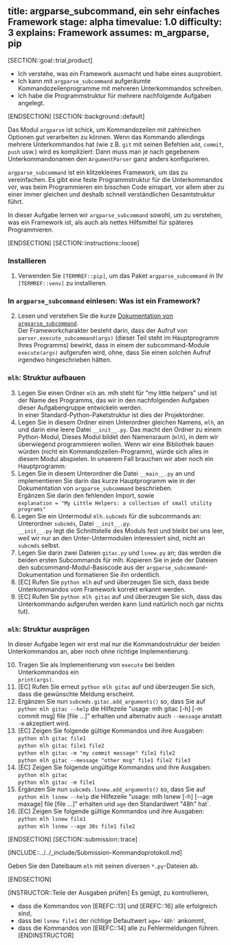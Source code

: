 title: argparse_subcommand, ein sehr einfaches Framework
stage: alpha
timevalue: 1.0
difficulty: 3
explains: Framework
assumes: m_argparse, pip
---
[SECTION::goal::trial,product]

- Ich verstehe, was ein Framework ausmacht und habe eines ausprobiert.
- Ich kann mit `argparse_subcommand` aufgeräumte Kommandozeilenprogramme mit mehreren Unterkommandos schreiben.
- Ich habe die Programmstruktur für mehrere nachfolgende Aufgaben angelegt.

[ENDSECTION]
[SECTION::background::default]

Das Modul `argparse` ist schick, um Kommandozeilen mit zahlreichen Optionen gut verarbeiten zu können.
Wenn das Kommando allerdings mehrere Unterkommandos hat 
(wie z.B. `git` mit seinen Befehlen `add`, `commit`, `push` usw.)
wird es kompliziert: Dann muss man je nach gegebenem Unterkommandonamen
den `ArgumentParser` ganz anders konfigurieren.

`argparse_subcommand` ist ein klitzekleines Framework, um das zu vereinfachen.
Es gibt eine feste Programmstruktur für die Unterkommandos vor, was beim Programmieren
ein bisschen Code einspart, vor allem aber zu einer immer gleichen und deshalb schnell verständlichen
Gesamtstruktur führt.

In dieser Aufgabe lernen wir `argparse_subcommand` sowohl, um zu verstehen, was ein Framework ist,
als auch als nettes Hilfsmittel für späteres Programmieren.

[ENDSECTION]
[SECTION::instructions::loose]

### Installieren

1. Verwenden Sie `[TERMREF::pip]`, um das Paket `argparse_subcommand`
   in Ihr `[TERMREF::venv]` zu installieren.


### In `argparse_subcommand` einlesen: Was ist ein Framework?

2. Lesen und verstehen Sie die kurze 
   [Dokumentation von `argparse_subcommand`](https://github.com/prechelt/argparse_subcommand).  
   Der Frameworkcharakter besteht darin, dass der Aufruf von `parser.execute_subcommand(args)`
   (dieser Teil steht im Hauptprogramm Ihres Programms)
   bewirkt, dass in einem der subcommand-Module `execute(args)` aufgerufen wird,
   ohne, dass Sie einen solchen Aufruf irgendwo hingeschrieben hätten.

### `mlh`: Struktur aufbauen

3. Legen Sie einen Ordner `mlh` an.
   mlh steht für "my little helpers" und ist der Name des Programms, 
   das wir in den nachfolgenden Aufgaben dieser Aufgabengruppe entwickeln werden.  
   In einer Standard-Python-Paketstruktur ist dies der Projektordner.
4. Legen Sie in diesem Ordner einen Unterordner gleichen Namens, `mlh`, an und 
   darin eine leere Datei `__init__.py`. Das macht den Ordner zu einem Python-Modul,
   Dieses Modul bildet den Namensraum (`mlh`), in dem wir überwiegend programmieren wollen.
   Wenn wir eine Bibliothek bauen würden (nicht ein Kommandozeilen-Programm), würde sich
   alles in diesem Modul abspielen.
   In unserem Fall brauchen wir aber noch ein Hauptprogramm:
5. Legen Sie in diesem Unterordner die Datei `__main__.py` an und implementieren Sie darin das
   kurze Hauptprogramm wie in der Dokumentation von `argparse_subcommand` beschrieben.  
   Ergänzen Sie darin den fehlenden Import, sowie  
   `explanation = "My Little Helpers: a collection of small utility programs"`
6. Legen Sie ein Untermodul `mlh.subcmds` für die subcommands an:
   Unterordner `subcmds`, Datei `__init__.py`.  
   `__init__.py` legt die Schnittstelle des Moduls fest und bleibt bei uns leer, 
   weil wir nur an den Unter-Untermodulen interessiert sind, nicht an `subcmds` selbst.
7. Legen Sie darin zwei Dateien `gitac.py` und `lsnew.py` an;
   das werden die beiden ersten Subcommands für mlh. 
   Kopieren Sie in jede der Dateien den subcommand-Modul-Basiscode
   aus der `argparse_subcommand`-Dokumentation und formatieren Sie ihn ordentlich.
8. [EC] Rufen Sie `python mlh` auf und überzeugen Sie sich, dass beide Unterkommandos
   vom Framework korrekt erkannt werden.
9. [EC] Rufen Sie `python mlh gitac` auf und überzeugen Sie sich,
   dass das Unterkommando aufgerufen werden kann (und natürlich noch gar nichts tut).

### `mlh`: Struktur ausprägen

In dieser Aufgabe legen wir erst mal nur die Kommandostruktur der beiden
Unterkommandos an, aber noch ohne richtige Implementierung.

10. Tragen Sie als Implementierung von `execute` bei beiden Unterkommandos ein  
    `print(args)`.
11. [EC] Rufen Sie erneut `python mlh gitac` auf und überzeugen Sie sich,
    dass die gewünschte Meldung erscheint.
12. Ergänzen Sie nun `subcmds.gitac.add_arguments()` so, dass Sie auf 
    `python mlh gitac --help` die Hilfezeile 
    "usage: mlh gitac [-h] [-m commit msg] file [file ...]" erhalten
    und alternativ auch `--message` anstatt `-m` akzeptiert wird.
13. [EC] Zeigen Sie folgende gültige Kommandos und ihre Ausgaben:  
    `python mlh gitac file1`  
    `python mlh gitac file1 file2`  
    `python mlh gitac -m "my commit message" file1 file2`  
    `python mlh gitac --message "other msg" file1 file2 file3`  
14. [EC] Zeigen Sie folgende ungültige Kommandos und ihre Ausgaben:  
    `python mlh gitac`  
    `python mlh gitac -m file1`  
15. Ergänzen Sie nun `subcmds.lsnew.add_arguments()` so, dass Sie auf 
    `python mlh lsnew --help` die Hilfezeile 
    "usage: mlh lsnew [-h] [--age maxage] file [file ...]" erhalten
    und `age` den Standardwert "48h" hat`.
16. [EC] Zeigen Sie folgende gültige Kommandos und ihre Ausgaben:  
    `python mlh lsnew file1`  
    `python mlh lsnew --age 30s file1 file2`  

[ENDSECTION]
[SECTION::submission::trace]

[INCLUDE::../../_include/Submission-Kommandoprotokoll.md]

Geben Sie den Dateibaum `mlh` mit seinen diversen `*.py`-Dateien ab.

[ENDSECTION]

[INSTRUCTOR::Teile der Ausgaben prüfen]
Es genügt, zu kontrollieren, 

- dass die Kommandos von [EREFC::13] und [EREFC::16] alle erfolgreich sind,
- dass bei `lsnew file1` der richtige Defaultwert `age='48h'` ankommt,
- dass die Kommandos von [EREFC::14] alle zu Fehlermeldungen führen.
[ENDINSTRUCTOR]
